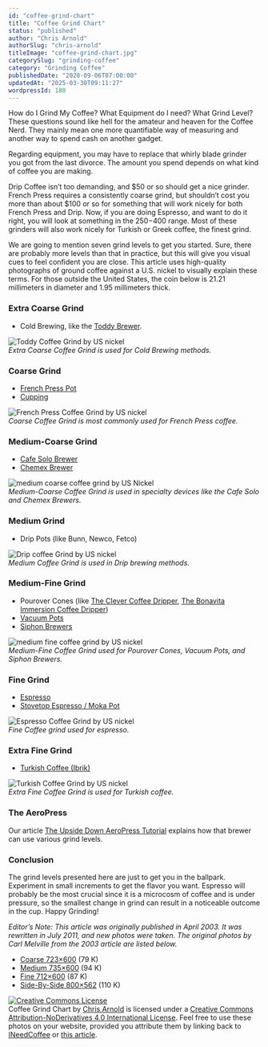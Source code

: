 ```yaml
---
id: "coffee-grind-chart"
title: "Coffee Grind Chart"
status: "published"
author: "Chris Arnold"
authorSlug: "chris-arnold"
titleImage: "coffee-grind-chart.jpg"
categorySlug: "grinding-coffee"
category: "Grinding Coffee"
publishedDate: "2020-09-06T07:00:00"
updatedAt: "2025-03-30T09:11:27"
wordpressId: 180
---
```


How do I Grind My Coffee? What Equipment do I need? What Grind Level? These questions sound like hell for the amateur and heaven for the Coffee Nerd. They mainly mean one more quantifiable way of measuring and another way to spend cash on another gadget.

Regarding equipment, you may have to replace that whirly blade grinder you got from the last divorce. The amount you spend depends on what kind of coffee you are making.

Drip Coffee isn’t too demanding, and $50 or so should get a nice grinder. French Press requires a consistently coarse grind, but shouldn’t cost you more than about $100 or so for something that will work nicely for both French Press and Drip. Now, if you are doing Espresso, and want to do it right, you will look at something in the $250-$400 range. Most of these grinders will also work nicely for Turkish or Greek coffee, the finest grind.

We are going to mention seven grind levels to get you started. Sure, there are probably more levels than that in practice, but this will give you visual cues to feel confident you are close. This article uses high-quality photographs of ground coffee against a U.S. nickel to visually explain these terms. For those outside the United States, the coin below is 21.21 millimeters in diameter and 1.95 millimeters thick.

### Extra Coarse Grind

-   Cold Brewing, like the [Toddy Brewer](http://ineedcoffee.com/cold-brew-coffee-with-the-toddy-coffee-maker/).

![Toddy Coffee Grind by US nickel](1-toddy-grind.jpg)  
*Extra Coarse Coffee Grind is used for Cold Brewing methods.*

### Coarse Grind

-   [French Press Pot](http://ineedcoffee.com/press-pot-tutorial/)
-   [Cupping](http://ineedcoffee.com/coffee-cupping-a-basic-introduction/)

![French Press Coffee Grind by US nickel](2-french-press-grind.jpg)  
*Coarse Coffee Grind is most commonly used for French Press coffee.*

### Medium-Coarse Grind

-   [Cafe Solo Brewer](http://ineedcoffee.com/eva-solo-coffee-brewing-tutorial/)
-   [Chemex Brewer  
    ](http://ineedcoffee.com/chemex-coffee-brewing-history-and-tutorial/)

![medium coarse coffee grind by US Nickel ](6-medium-coarse-grind.jpg)  
*Medium-Coarse Coffee Grind is used in specialty devices like the Cafe Solo and Chemex Brewers.*

### Medium Grind

-   Drip Pots (like Bunn, Newco, Fetco)

![Drip coffee Grind by US nickel](3-drip-grind.jpg)  
*Medium Coffee Grind is used in Drip brewing methods.*

### Medium-Fine Grind

-   Pourover Cones (like [The Clever Coffee Dripper](http://ineedcoffee.com/clever-coffee-dripper-review/ "Clever Coffee Dripper Review"), [The Bonavita Immersion Coffee Dripper](http://ineedcoffee.com/step-step-bonavita-immersion-coffee-dripper-tutorial/ "Step By Step Bonavita Immersion Coffee Dripper Tutorial"))
-   [Vacuum Pots](http://ineedcoffee.com/vacuum-pot-brewing/)
-   [Siphon Brewers](http://ineedcoffee.com/the-coffee-siphon-the-simple-tutorial/ "The Coffee Siphon – The Simple Tutorial")

![medium fine coffee grind by US nickel](7-medium-fine-grind.jpg)  
*Medium-Fine Coffee Grind used for Pourover Cones, Vacuum Pots, and Siphon Brewers.*

### Fine Grind

-   [Espresso](http://ineedcoffee.com/rancilio-silvia-espresso-machine-tips/)
-   [Stovetop Espresso / Moka Pot](http://ineedcoffee.com/stovetop-espresso-brewing-tutorial/ "Stovetop Espresso Brewing Tutorial")

![Espresso Coffee Grind by US nickel](4-espresso-grind.jpg)  
*Fine Coffee grind used for espresso.*

### Extra Fine Grind

-   [Turkish Coffee (Ibrik)](http://ineedcoffee.com/the-worlds-first-coffee-pot-turkish-coffee/ "The World’s First Coffee Pot: Turkish Coffee")

![Turkish Coffee Grind by US nickel](5-turkish-grind.jpg)  
*Extra Fine Coffee Grind is used for Turkish coffee.*

### The AeroPress

Our article [The Upside Down AeroPress Tutorial](http://ineedcoffee.com/upside-aeropress-coffee-brewing-tutorial/) explains how that brewer can use various grind levels.

### Conclusion

The grind levels presented here are just to get you in the ballpark. Experiment in small increments to get the flavor you want. Espresso will probably be the most crucial since it is a microcosm of coffee and is under pressure, so the smallest change in grind can result in a noticeable outcome in the cup. Happy Grinding!

*Editor’s Note: This article was originally published in April 2003. It was rewritten in July 2011, and new photos were taken. The original photos by Carl Melville from the 2003 article are listed below.*

-   [Coarse 723×600](http://ineedcoffee.com/wp-content/uploads/2013/10/Coffee-Coarse-WEB.jpg) (79 K)
-   [Medium 735×600](http://ineedcoffee.com/wp-content/uploads/2013/10/Coffee-medium-WEB.jpg) (94 K)
-   [Fine 712×600](http://ineedcoffee.com/wp-content/uploads/2013/10/Coffee-fine-WEB.jpg) (87 K)
-   [Side-By-Side 800×562](http://ineedcoffee.com/wp-content/uploads/2013/10/3-coffee-dimes-WEB.jpg) (110 K)

[![Creative Commons License](88x31.png)](https://creativecommons.org/licenses/by-nd/4.0/)  
Coffee Grind Chart by [Chris Arnold](http://ineedcoffee.com/by/chris-arnold/) is licensed under a [Creative Commons Attribution-NoDerivatives 4.0 International License](https://creativecommons.org/licenses/by-nd/4.0/). Feel free to use these photos on your website, provided you attribute them by linking back to [INeedCoffee](https://ineedcoffee.com/) or [this article](http://ineedcoffee.com/coffee-grind-chart/).